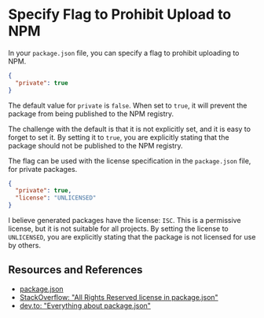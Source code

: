 # Specify Flag to Prohibit Upload to NPM

In your `package.json` file, you can specify a flag to prohibit uploading to NPM.

```json
{
  "private": true
}
```

The default value for `private` is `false`. When set to `true`, it will prevent the package from being published to the NPM registry.

The challenge with the default is that it is not explicitly set, and it is easy to forget to set it. By setting it to `true`, you are explicitly stating that the package should not be published to the NPM registry.

The flag can be used with the license specification in the `package.json` file, for private packages.

```json
{
  "private": true,
  "license": "UNLICENSED"
}
```

I believe generated packages have the license: `ISC`. This is a permissive license, but it is not suitable for all projects. By setting the license to `UNLICENSED`, you are explicitly stating that the package is not licensed for use by others.

## Resources and References

- [package.json](https://docs.npmjs.com/cli/v10/configuring-npm/package-json)
- [StackOverflow: "All Rights Reserved license in package.json"](https://stackoverflow.com/questions/31998202/all-rights-reserved-license-in-package-json)
- [dev.to: "Everything about package.json"](https://dev.to/sanchithasr/everything-about-package-json-2119)

